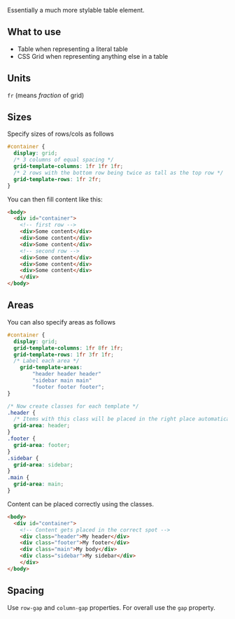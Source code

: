 Essentially a much more stylable table element.

## What to use
- Table when representing a literal table
- CSS Grid when representing anything else in a table

## Units
`fr` (means *fraction* of grid)

## Sizes
Specify sizes of rows/cols as follows

```css
#container {
  display: grid;
  /* 3 columns of equal spacing */
  grid-template-columns: 1fr 1fr 1fr;
  /* 2 rows with the bottom row being twice as tall as the top row */
  grid-template-rows: 1fr 2fr;
}
```

You can then fill content like this:

```html
<body>
  <div id="container">
    <!-- first row -->
    <div>Some content</div>
    <div>Some content</div>
    <div>Some content</div>
    <!-- second row -->
    <div>Some content</div>
    <div>Some content</div>
    <div>Some content</div>
	</div>
</body>
```

## Areas

You can also specify areas as follows

```css
#container {
  display: grid;
  grid-template-columns: 1fr 8fr 1fr;
  grid-template-rows: 1fr 3fr 1fr;
  /* Label each area */
	grid-template-areas:
		"header header header"
		"sidebar main main"
		"footer footer footer";
}

/* Now create classes for each template */
.header {
  /* Items with this class will be placed in the right place automatically */
  grid-area: header;
}
.footer {
  grid-area: footer;
}
.sidebar {
  grid-area: sidebar;
}
.main {
  grid-area: main;
}
```

Content can be placed correctly using the classes.

```html
<body>
  <div id="container">
    <!-- Content gets placed in the correct spot -->
    <div class="header">My header</div>
    <div class="footer">My footer</div>
    <div class="main">My body</div>
    <div class="sidebar">My sidebar</div>
	</div>
</body>
```

## Spacing

Use `row-gap` and `column-gap` properties. For overall use the `gap` property.